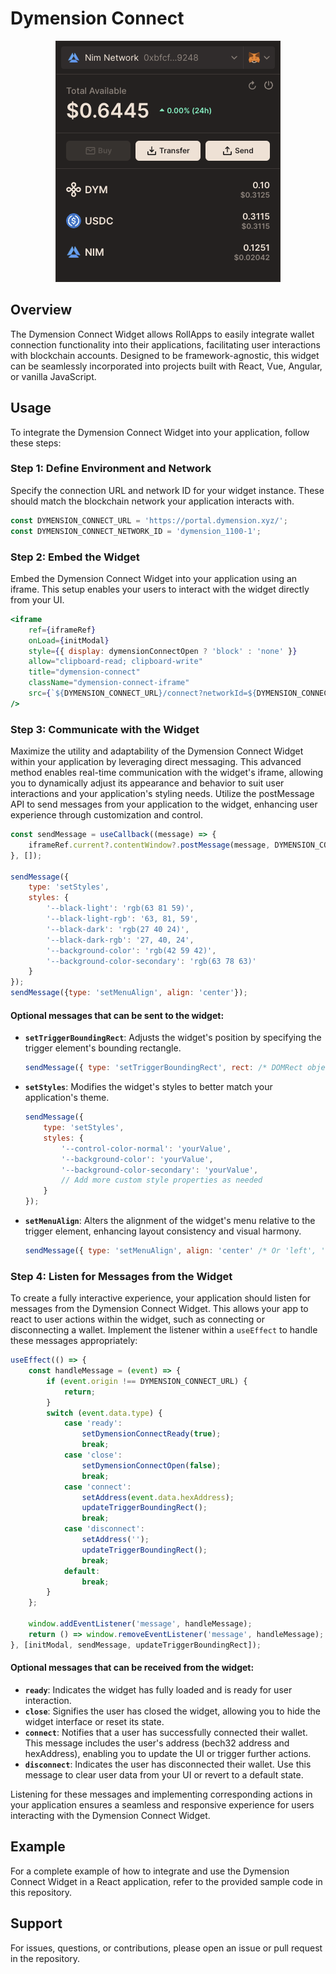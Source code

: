 # Dymension Connect
<p align="center">
  <img src="./images/widget.png" alt="widget example">
</p>

## Overview
The Dymension Connect Widget allows RollApps to easily integrate wallet connection functionality into their applications, 
facilitating user interactions with blockchain accounts. 
Designed to be framework-agnostic, this widget can be seamlessly incorporated into projects built with React, Vue, Angular, or vanilla JavaScript.

## Usage
To integrate the Dymension Connect Widget into your application, follow these steps:

### Step 1: Define Environment and Network
Specify the connection URL and network ID for your widget instance. These should match the blockchain network your application interacts with.
```javascript
const DYMENSION_CONNECT_URL = 'https://portal.dymension.xyz/';
const DYMENSION_CONNECT_NETWORK_ID = 'dymension_1100-1';
```

### Step 2: Embed the Widget
Embed the Dymension Connect Widget into your application using an iframe. This setup enables your users to interact with the widget directly from your UI.
```jsx
<iframe
    ref={iframeRef}
    onLoad={initModal}
    style={{ display: dymensionConnectOpen ? 'block' : 'none' }}
    allow="clipboard-read; clipboard-write"
    title="dymension-connect"
    className="dymension-connect-iframe"
    src={`${DYMENSION_CONNECT_URL}/connect?networkId=${DYMENSION_CONNECT_NETWORK_ID}`}
/>
```

### Step 3: Communicate with the Widget
Maximize the utility and adaptability of the Dymension Connect Widget within your application by leveraging direct messaging. 
This advanced method enables real-time communication with the widget's iframe, allowing you to dynamically adjust its appearance and behavior to suit user interactions and your application's styling needs. 
Utilize the postMessage API to send messages from your application to the widget, enhancing user experience through customization and control.
```javascript
const sendMessage = useCallback((message) => {
    iframeRef.current?.contentWindow?.postMessage(message, DYMENSION_CONNECT_URL);
}, []);

sendMessage({
    type: 'setStyles',
    styles: {
        '--black-light': 'rgb(63 81 59)',
        '--black-light-rgb': '63, 81, 59',
        '--black-dark': 'rgb(27 40 24)',
        '--black-dark-rgb': '27, 40, 24',
        '--background-color': 'rgb(42 59 42)',
        '--background-color-secondary': 'rgb(63 78 63)'
    }
});
sendMessage({type: 'setMenuAlign', align: 'center'});
```
#### Optional messages that can be sent to the widget:
- **`setTriggerBoundingRect`**: Adjusts the widget's position by specifying the trigger element's bounding rectangle.
    ```javascript
    sendMessage({ type: 'setTriggerBoundingRect', rect: /* DOMRect object */ });
    ```
- **`setStyles`**: Modifies the widget's styles to better match your application's theme.
    ```javascript
    sendMessage({
        type: 'setStyles',
        styles: {
            '--control-color-normal': 'yourValue',
            '--background-color': 'yourValue',
            '--background-color-secondary': 'yourValue',
            // Add more custom style properties as needed
        }
    });
- **`setMenuAlign`**: Alters the alignment of the widget's menu relative to the trigger element, enhancing layout consistency and visual harmony.
    ```javascript
    sendMessage({ type: 'setMenuAlign', align: 'center' /* Or 'left', 'right' */ });
    ```
  
### Step 4: Listen for Messages from the Widget
To create a fully interactive experience, your application should listen for messages from the Dymension Connect Widget. 
This allows your app to react to user actions within the widget, such as connecting or disconnecting a wallet. 
Implement the listener within a `useEffect` to handle these messages appropriately:
```javascript
useEffect(() => {
    const handleMessage = (event) => {
        if (event.origin !== DYMENSION_CONNECT_URL) {
            return;
        }
        switch (event.data.type) {
            case 'ready':
                setDymensionConnectReady(true);
                break;
            case 'close':
                setDymensionConnectOpen(false);
                break;
            case 'connect':
                setAddress(event.data.hexAddress);
                updateTriggerBoundingRect();
                break;
            case 'disconnect':
                setAddress('');
                updateTriggerBoundingRect();
                break;
            default:
                break;
        }
    };

    window.addEventListener('message', handleMessage);
    return () => window.removeEventListener('message', handleMessage);
}, [initModal, sendMessage, updateTriggerBoundingRect]);
```
#### Optional messages that can be received from the widget:
- **`ready`**: Indicates the widget has fully loaded and is ready for user interaction.
- **`close`**: Signifies the user has closed the widget, allowing you to hide the widget interface or reset its state.
- **`connect`**: Notifies that a user has successfully connected their wallet. This message includes the user's address (bech32 address and hexAddress), enabling you to update the UI or trigger further actions.
- **`disconnect`**: Indicates the user has disconnected their wallet. Use this message to clear user data from your UI or revert to a default state.

Listening for these messages and implementing corresponding actions in your application ensures a seamless and responsive experience for users interacting with the Dymension Connect Widget.

## Example
For a complete example of how to integrate and use the Dymension Connect Widget in a React application, refer to the provided sample code in this repository.

## Support
For issues, questions, or contributions, please open an issue or pull request in the repository.
